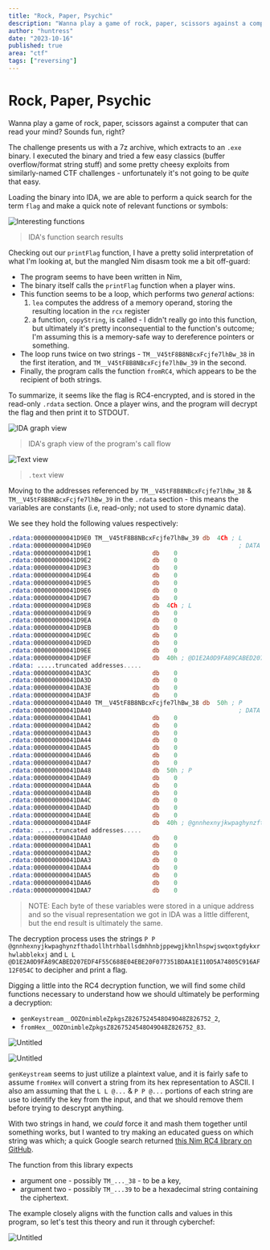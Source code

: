 ```yaml
---
title: "Rock, Paper, Psychic"
description: "Wanna play a game of rock, paper, scissors against a computer that can read your mind? Sounds fun, right?"
author: "huntress"
date: "2023-10-16"
published: true
area: "ctf"
tags: ["reversing"]
---
```


# Rock, Paper, Psychic

<aside>
Wanna play a game of rock, paper, scissors against a computer that can read your mind? Sounds fun, right?
</aside>

The challenge presents us with a 7z archive, which extracts to an `.exe` binary. I executed the binary and tried a few easy classics (buffer overflow/format string stuff) and some pretty
cheesy exploits from similarly-named CTF challenges - unfortunately it's not going to be _quite_ that easy.

Loading the binary into IDA, we are able to perform a quick search for the term `flag` and make a quick note of relevant functions or symbols:

![Interesting functions](/img/rock_paper_psychic_img/Untitled.png)
> IDA's function search results

Checking out our `printFlag` function, I have a pretty solid interpretation of what I'm looking at, but the mangled Nim disasm took me a bit off-guard:

- The program seems to have been written in Nim,
- The binary itself calls the `printFlag` function when a player wins.
- This function seems to be a loop, which performs two _general_ actions:
    1. `lea` computes the address of a memory operand, storing the resulting location in the `rcx` register
    2. a function, `copyString`, is called - I didn't really go into this function, but ultimately it's pretty inconsequential to the function's outcome; I'm assuming this is a memory-safe way to dereference pointers or something.
- The loop runs twice on two strings - `TM__V45tF8B8NBcxFcjfe7lhBw_38` in the first iteration, and `TM__V45tF8B8NBcxFcjfe7lhBw_39` in the second.
- Finally, the program calls the function `fromRC4`, which appears to be the recipient of both strings.

To summarize, it seems like the flag is RC4-encrypted, and is stored in the read-only `.rdata` section. Once a player wins, and the program will decrypt the flag and then print it to STDOUT.

![IDA graph view](/img/rock_paper_psychic_img/Untitled%201.png)
> IDA's graph view of the program's call flow

![Text view](/img/rock_paper_psychic_img/Untitled%202.png)
> `.text` view

Moving to the addresses referenced by `TM__V45tF8B8NBcxFcjfe7lhBw_38` & `TM__V45tF8B8NBcxFcjfe7lhBw_39` in the `.rdata` section - this means the variables are constants (i.e, read-only; not used to store dynamic data).

We see they hold the following values respectively:

```nasm
.rdata:000000000041D9E0 TM__V45tF8B8NBcxFcjfe7lhBw_39 db  4Ch ; L
.rdata:000000000041D9E0                                         ; DATA XREF: printFlag__main_6+14↑o
.rdata:000000000041D9E1                 db    0
.rdata:000000000041D9E2                 db    0
.rdata:000000000041D9E3                 db    0
.rdata:000000000041D9E4                 db    0
.rdata:000000000041D9E5                 db    0
.rdata:000000000041D9E6                 db    0
.rdata:000000000041D9E7                 db    0
.rdata:000000000041D9E8                 db  4Ch ; L
.rdata:000000000041D9E9                 db    0
.rdata:000000000041D9EA                 db    0
.rdata:000000000041D9EB                 db    0
.rdata:000000000041D9EC                 db    0
.rdata:000000000041D9ED                 db    0
.rdata:000000000041D9EE                 db    0
.rdata:000000000041D9EF                 db  40h ; @D1E2A0D9FA89CABED207EDF4F55C688E04EBE20F077351BDAA1E110D5A74805C916AF12F054C
.rdata: .....truncated addresses.....
.rdata:000000000041DA3C                 db    0
.rdata:000000000041DA3D                 db    0
.rdata:000000000041DA3E                 db    0
.rdata:000000000041DA3F                 db    0
.rdata:000000000041DA40 TM__V45tF8B8NBcxFcjfe7lhBw_38 db  50h ; P
.rdata:000000000041DA40                                         ; DATA XREF: printFlag__main_6+8↑o
.rdata:000000000041DA41                 db    0
.rdata:000000000041DA42                 db    0
.rdata:000000000041DA43                 db    0
.rdata:000000000041DA44                 db    0
.rdata:000000000041DA45                 db    0
.rdata:000000000041DA46                 db    0
.rdata:000000000041DA47                 db    0
.rdata:000000000041DA48                 db  50h ; P
.rdata:000000000041DA49                 db    0
.rdata:000000000041DA4A                 db    0
.rdata:000000000041DA4B                 db    0
.rdata:000000000041DA4C                 db    0
.rdata:000000000041DA4D                 db    0
.rdata:000000000041DA4E                 db    0
.rdata:000000000041DA4F                 db  40h ; @gnnhexnyjkwpaghynzfthadollhtrhballsdmhhnbjppewgjkhnlhspwjswqoxtgdykxrhwlabblekxj
.rdata: .....truncated addresses.....
.rdata:000000000041DAA0                 db    0
.rdata:000000000041DAA1                 db    0
.rdata:000000000041DAA2                 db    0
.rdata:000000000041DAA3                 db    0
.rdata:000000000041DAA4                 db    0
.rdata:000000000041DAA5                 db    0
.rdata:000000000041DAA6                 db    0
.rdata:000000000041DAA7                 db    0
```
> NOTE: Each byte of these variables were stored in a unique address and so the visual representation we got in IDA was a little different, but the end result is ultimately the same.

The decryption process uses the strings `P P @gnnhexnyjkwpaghynzfthadollhtrhballsdmhhnbjppewgjkhnlhspwjswqoxtgdykxrhwlabblekxj` and `L L @D1E2A0D9FA89CABED207EDF4F55C688E04EBE20F077351BDAA1E110D5A74805C916AF12F054C` to decipher and print a flag.

Digging a little into the RC4 decryption function, we will find some child functions necessary to understand how we should ultimately be performing a decryption:

- `genKeystream__OOZOnimbleZpkgsZ8267524548O49O48Z826752_2`,
- `fromHex__OOZOnimbleZpkgsZ8267524548O49O48Z826752_83`.

![Untitled](/img/rock_paper_psychic_img/Untitled%203.png)

![Untitled](/img/rock_paper_psychic_img/Untitled%204.png)

`genKeystream` seems to just utilize a plaintext value, and it is fairly safe to assume `fromHex` will convert a string from its hex representation to ASCII. I also am assuming that the
`L L @...` & `P P @...` portions of each string are use to identify the key from the input, and that we should remove them before trying to descrypt anything.

With two strings in hand, we _could_ force it and mash them together until something works, but I wanted to try making an educated guess on which string was which; a quick Google search
returned [this Nim RC4 library on GitHub](https://github.com/OHermesJunior/nimRC4).

The function from this library expects
- argument one - possibly `TM_..._38` - to be a key,
- argument two - possibly `TM_...39` to be a hexadecimal string containing the ciphertext.

The example closely aligns with the function calls and values in this program, so let's test this theory and run it through cyberchef:

![Untitled](/img/rock_paper_psychic_img/Untitled%205.png)
